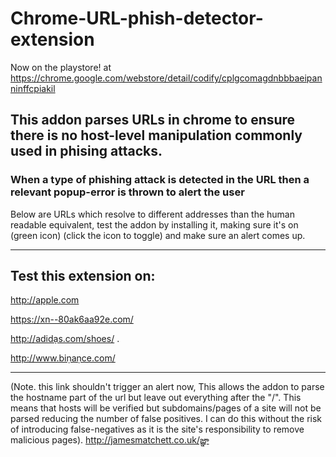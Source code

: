 ﻿# Chrome-URL-phish-detector-extension
Now on the playstore! at
https://chrome.google.com/webstore/detail/codify/cplgcomagdnbbbaeipanninffcpiakil

## This addon parses URLs in chrome to ensure there is no host-level manipulation commonly used in phising attacks.

### When a type of phishing attack is detected in the URL then a relevant popup-error is thrown to alert the user

Below are URLs which resolve to different addresses than the human readable equivalent, test the addon by installing it, making sure it's on (green icon) (click the icon to toggle) and make sure an alert comes up.

<hr>

## Test this extension on: 

http://аррӏе.com

https://xn--80ak6aa92e.com/

http://adidạs.com/shoes/ .

http://www.biṇaṇce.com/

<hr>

(Note. this link shouldn't trigger an alert now, This allows the addon to parse the hostname part of the url but leave out everything after the "/".
This means that hosts will be verified but subdomains/pages of a site will not be parsed reducing the number of false positives.
I can do this without the risk of introducing false-negatives as it is the site's responsibility to remove malicious pages).
http://jamesmatchett.co.uk/జ్ఞ‌ా

